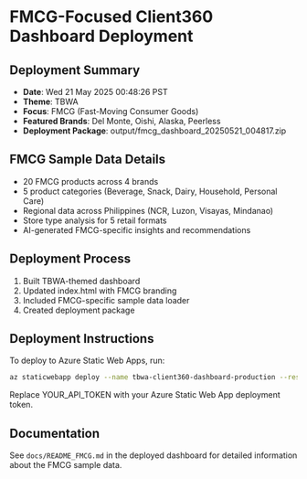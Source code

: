 # FMCG-Focused Client360 Dashboard Deployment

## Deployment Summary
- **Date**: Wed 21 May 2025 00:48:26 PST
- **Theme**: TBWA
- **Focus**: FMCG (Fast-Moving Consumer Goods)
- **Featured Brands**: Del Monte, Oishi, Alaska, Peerless
- **Deployment Package**: output/fmcg_dashboard_20250521_004817.zip

## FMCG Sample Data Details
- 20 FMCG products across 4 brands
- 5 product categories (Beverage, Snack, Dairy, Household, Personal Care)
- Regional data across Philippines (NCR, Luzon, Visayas, Mindanao)
- Store type analysis for 5 retail formats
- AI-generated FMCG-specific insights and recommendations

## Deployment Process
1. Built TBWA-themed dashboard
2. Updated index.html with FMCG branding
3. Included FMCG-specific sample data loader
4. Created deployment package

## Deployment Instructions
To deploy to Azure Static Web Apps, run:

```bash
az staticwebapp deploy --name tbwa-client360-dashboard-production --resource-group scout-dashboard --source output/fmcg_dashboard_20250521_004817.zip --token YOUR_API_TOKEN
```

Replace YOUR_API_TOKEN with your Azure Static Web App deployment token.

## Documentation
See `docs/README_FMCG.md` in the deployed dashboard for detailed information about the FMCG sample data.
